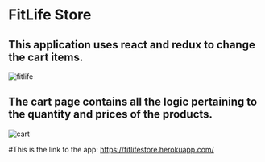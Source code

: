 # FitLife Store
## This application uses react and redux to change the cart items.
![fitlife](https://user-images.githubusercontent.com/31020465/42906867-3f4c2576-8aaa-11e8-8558-64f45ea208df.PNG)
## The cart page contains all the logic pertaining to the quantity and prices of the products.
![cart](https://user-images.githubusercontent.com/31020465/42906874-457bdfc2-8aaa-11e8-9fc6-c3b29dd298ce.PNG)

#This is the link to the app:
https://fitlifestore.herokuapp.com/

